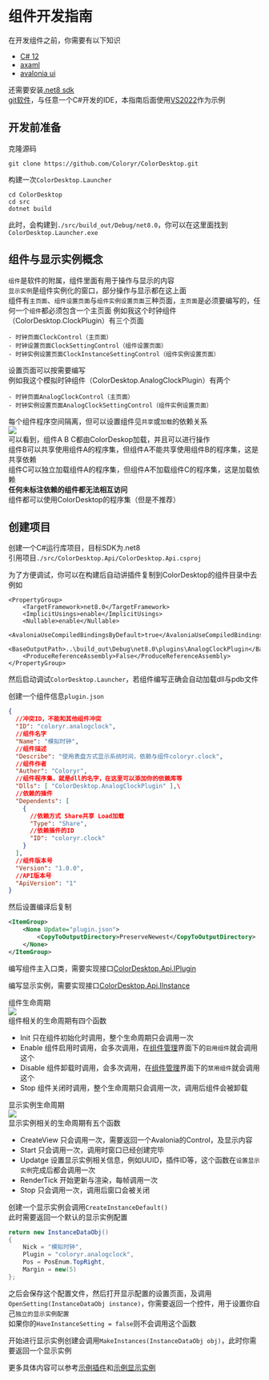 # 组件开发指南

在开发组件之前，你需要有以下知识
- [C# 12](https://learn.microsoft.com/zh-cn/dotnet/csharp/)
- [axaml](https://docs.avaloniaui.net/docs/basics/user-interface/introduction-to-xaml)
- [avalonia ui](https://docs.avaloniaui.net/)

还需要安装[.net8 sdk](https://dotnet.microsoft.com/en-us/download/dotnet)  
[git软件](https://git-scm.com/downloads)，与任意一个C#开发的IDE，本指南后面使用[VS2022](https://visualstudio.microsoft.com/zh-hans/vs/)作为示例

## 开发前准备

克隆源码
```
git clone https://github.com/Coloryr/ColorDesktop.git
```

构建一次`ColorDesktop.Launcher`
```
cd ColorDesktop
cd src
dotnet build 
```

此时，会构建到`./src/build_out/Debug/net8.0`，你可以在这里面找到`ColorDesktop.Launcher.exe`

## 组件与显示实例概念

`组件`是软件的附属，组件里面有用于操作与显示的内容  
`显示实例`是组件实例化的窗口，部分操作与显示都在这上面  
组件有`主页面`、`组件设置页面`与`组件实例设置页面`三种页面，`主页面`是必须要编写的，任何一个`组件`都必须包含一个主页面
例如我这个时钟组件（ColorDesktop.ClockPlugin）有三个页面
```
- 时钟页面ClockControl（主页面）
- 时钟设置页面ClockSettingControl（组件设置页面）
- 时钟实例设置页面ClockInstanceSettingControl（组件实例设置页面）
```
设置页面可以按需要编写    
例如我这个模拟时钟组件（ColorDesktop.AnalogClockPlugin）有两个
```
- 时钟页面AnalogClockControl（主页面）
- 时钟实例设置页面AnalogClockSettingControl（组件实例设置页面）
```  

每个组件程序空间隔离，但可以设置组件见`共享`或`加载`的依赖关系  
![](./pic//pic7.png)  
可以看到，组件A B C都由ColorDeskop加载，并且可以进行操作  
组件B可以共享使用组件A的程序集，但组件A不能共享使用组件B的程序集，这是共享依赖  
组件C可以独立加载组件A的程序集，但组件A不加载组件C的程序集，这是加载依赖  
**任何未标注依赖的组件都无法相互访问**  
组件都可以使用ColorDesktop的程序集（但是不推荐）

## 创建项目

创建一个C#运行库项目，目标SDK为.net8  
引用项目`./src/ColorDesktop.Api/ColorDesktop.Api.csproj`

为了方便调试，你可以在构建后自动讲插件复制到ColorDesktop的组件目录中去  
例如
```
<PropertyGroup>
	<TargetFramework>net8.0</TargetFramework>
	<ImplicitUsings>enable</ImplicitUsings>
	<Nullable>enable</Nullable>
	<AvaloniaUseCompiledBindingsByDefault>true</AvaloniaUseCompiledBindingsByDefault>
	<BaseOutputPath>..\build_out\Debug\net8.0\plugins\AnalogClockPlugin</BaseOutputPath>
	<ProduceReferenceAssembly>False</ProduceReferenceAssembly>
</PropertyGroup>
```

然后启动调试`ColorDesktop.Launcher`，若组件编写正确会自动加载dll与pdb文件

创建一个组件信息`plugin.json`
```json
{
  //冲突ID，不能和其他组件冲突
  "ID": "coloryr.analogclock",
  //组件名字
  "Name": "模拟时钟",
  //组件描述
  "Describe": "使用表盘方式显示系统时间，依赖与组件coloryr.clock",
  //组件作者
  "Auther": "Coloryr",
  //组件程序集，就是dll的名字，在这里可以添加你的依赖库等
  "Dlls": [ "ColorDesktop.AnalogClockPlugin" ],\
  //依赖的插件
  "Dependents": [
    {
      //依赖方式 Share共享 Load加载
      "Type": "Share",
      //依赖插件的ID
      "ID": "coloryr.clock"
    }
  ],
  //组件版本号
  "Version": "1.0.0",
  //API版本号
  "ApiVersion": "1"
}
```
然后设置编译后复制
```xml
<ItemGroup>
	<None Update="plugin.json">
		<CopyToOutputDirectory>PreserveNewest</CopyToOutputDirectory>
	</None>
</ItemGroup>
```

编写组件主入口类，需要实现接口[ColorDesktop.Api.IPlugin](./src/ColorDesktop.Api/IPlugin.cs)

编写显示实例，需要实现接口[ColorDesktop.Api.IInstance](./src/ColorDesktop.Api/IInstance.cs)

组件生命周期  
![](./pic/pic8.png)  
组件相关的生命周期有四个函数  
- Init 只在组件初始化时调用，整个生命周期只会调用一次
- Enable 组件启用时调用，会多次调用，在[组件管理](./README.md#组件管理)界面下的`启用组件`就会调用这个
- Disable 组件卸载时调用，会多次调用，在[组件管理](./README.md#组件管理)界面下的`禁用组件`就会调用这个
- Stop 组件关闭时调用，整个生命周期只会调用一次，调用后组件会被卸载

显示实例生命周期  
![](./pic/pic9.png)  
显示实例相关的生命周期有五个函数  
- CreateView 只会调用一次，需要返回一个Avalonia的Control，及显示内容
- Start 只会调用一次，调用时窗口已经创建完毕
- Updatge 设置显示实例相关信息，例如UUID，插件ID等，这个函数在`设置显示实例`完成后都会调用一次
- RenderTick 开始更新与渲染，每帧调用一次
- Stop 只会调用一次，调用后窗口会被关闭

创建一个显示实例会调用`CreateInstanceDefault()`  
此时需要返回一个默认的显示实例配置  
```C#
return new InstanceDataObj()
{
    Nick = "模拟时钟",
    Plugin = "coloryr.analogclock",
    Pos = PosEnum.TopRight,
    Margin = new(5)
};
```
之后会保存这个配置文件，然后打开显示配置的设置页面，及调用`OpenSetting(InstanceDataObj instance)`，你需要返回一个控件，用于设置你自己`独立的显示实例配置`  
如果你的`HaveInstanceSetting = false`则不会调用这个函数

开始进行显示实例创建会调用`MakeInstances(InstanceDataObj obj)`，此时你需要返回一个显示实例

更多具体内容可以参考[示例插件](./src/ColorDesktop.ClockPlugin/ClockPlugin.cs)和[示例显示实例](./src/ColorDesktop.ClockPlugin/ClockControl.axaml.cs)